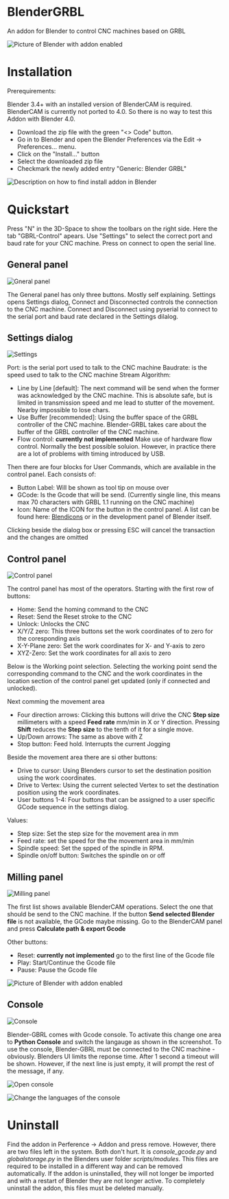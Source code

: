 # BlenderGRBL
An addon for Blender to control CNC machines based on GRBL

![Picture of Blender with addon enabled](images/Overview.png?raw=true "Blender with Blender-GRBL enabled")

# Installation
Prerequirements:

Blender 3.4+ with an installed version of BlenderCAM is required. BlenderCAM is currently not ported to 4.0. So there is no way to test this Addon with Blender 4.0.

- Download the zip file with the green "<> Code" button. 
- Go in to Blender and open the Blender Preferences via the Edit -> Preferences... menu.
- Click on the "Install..." button
- Select the downloaded zip file
- Checkmark the newly added entry "Generic: Blender GRBL"

![Description on how to find install addon in Blender](images/Install.png?raw=true "Find install addon in Blender")

# Quickstart
Press "N" in the 3D-Space to show the toolbars on the right side. Here the tab "GBRL-Control" apears.  Use "Settings" to select the correct port and baud rate for your CNC machine. Press on connect to open the serial line. 

## General panel
![Gneral panel](images/General.png?raw=true "General panel")

The General panel has only three buttons. Mostly self explaining. Settings opens Settings dialog, Connect and Disconnected controls the connection to the CNC machine.
Connect and Disconnect using pyserial to connect to the serial port and baud rate declared in the Settings dilalog.

## Settings dialog
![Settings](images/Settings.png?raw=true "Settings")

Port: is the serial port used to talk to the CNC machine
Baudrate: is the speed used to talk to the CNC machine
Stream Algorithm:
- Line by Line [default]: The next command will be send when the former was acknowledged by the CNC machine. This is absolute safe, but is limited in transmission speed and me lead to stutter of the movement. Nearby impossible to lose chars.
- Use Buffer [recommended]: Using the buffer space of the GRBL controller of the CNC machine. Blender-GRBL takes care about the buffer of the GRBL controller of the CNC machine.
- Flow control: __currently not implemented__ Make use of hardware flow control. Normally the best possible soluion. However, in practice there are a lot of problems with timing introduced by USB.

Then there are four blocks for User Commands, which are available in the control panel. Each consists of:
- Button Label: Will be shown as tool tip on mouse over
- GCode: Is the Gcode that will be send. (Currently single line, this means max 70 characters with GRBL 1.1 running on the CNC machine)
- Icon: Name of the ICON for the button in the control panel. A list can be found here: [Blendicons](https://wilkinson.graphics/blender-icons/) or in the development panel of Blender itself.

Clicking beside the díalog box or pressing ESC will cancel the transaction and the changes are omitted

## Control panel
![Control panel](images/Control.png?raw=true "Control panel")

The control panel has most of the operators. Starting with the first row of buttons:
- Home: Send the homing command to the CNC
- Reset: Send the Reset stroke to the CNC
- Unlock: Unlocks the CNC
- X/Y/Z zero: This three buttons set the work coordinates of to zero for the coresponding axis
- X-Y-Plane zero: Set the work coordinates for X- and Y-axis to zero
- XYZ-Zero: Set the work coordinates for all axis to zero

Below is the Working point selection. Selecting the working point send the corresponding command to the CNC and the work coordinates in the location section of the control panel get updated (only if connected and unlocked).

Next comming the movement area
- Four direction arrows: Clicking this buttons will drive the CNC __Step size__ millimeters with a speed __Feed rate__ mm/min in X or Y direction. Pressing __Shift__ reduces the __Step size__ to the tenth of it for a single move.
- Up/Down arrows: The same as above with Z
- Stop button: Feed hold. Interrupts the current Jogging

Beside the movement area there are si other buttons:
- Drive to cursor: Using Blenders cursor to set the destination position using the work coordinates.
- Drive to Vertex: Using the current selected Vertex to set the destination position using the work coordinates.
- User buttons 1-4: Four buttons that can be assigned to a user specific GCode sequence in the settings dialog.

Values:
- Step size: Set the step size for the movement area in mm
- Feed rate: set the speed for the the movement area in mm/min
- Spindle speed: Set the spped of the spindle in RPM.
- Spindle on/off button: Switches the spindle on or off
  
## Milling panel
![Milling panel](images/Milling.png?raw=true "Title")

The first list shows available BlenderCAM operations. Select the one that should be send to the CNC machine. If the button __Send selected Blender file__ is not available, the GCode maybe missing. Go to the BlenderCAM panel and press __Calculate path & export Gcode__

Other buttons:
- Reset: __currently not implemented__ go to the first line of the Gcode file
- Play: Start/Continue the Gcode file
- Pause: Pause the Gcode file

![Picture of Blender with addon enabled](images/Milling%20with%20BlenderCAM%20enabled.png?raw=true "Blender with Blender-GRBL enabled")

## Console
![Console](images/Console.png?raw=true "Console")

Blender-GBRL comes with Gcode console. To activate this change one area to __Python Console__ and switch the langauge as shown in the screenshot. To use the console, Blender-GBRL must be connected to the CNC machine - obviously. Blenders UI limits the reponse time. After 1 second a timeout will be shown. However, if the next line is just empty, it will prompt the rest of the message, if any.

![Open console](images/Open%20console.png?raw=true "Open console")

![Change the languages of the console](images/Languages_Gcode.png?raw=true "Change console language")

# Uninstall
Find the addon in Perference -> Addon and press remove. However, there are two files left in the system. Both don't hurt. It is _console_gcode.py_ and _globalstorage.py_ in the Blenders user folder _scripts/modules_. This files are required to be installed in a different way and can be removed automatically. If the addon is uninstalled, they will not longer be imported and with a restart of Blender they are not longer active. To completely uninstall the addon, this files must be deleted manually. 
